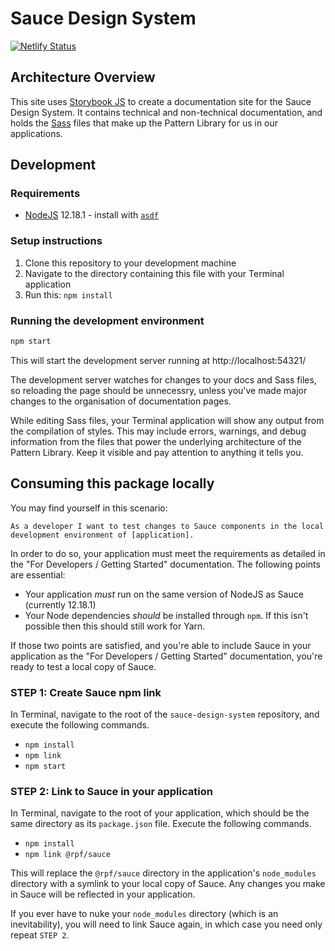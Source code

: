 # Sauce Design System

[![Netlify Status](https://api.netlify.com/api/v1/badges/8723785b-6844-46a8-9440-879166a8de22/deploy-status)](https://app.netlify.com/sites/sauce-design-system/deploys)

## Architecture Overview

This site uses [Storybook JS](https://storybook.js.org) to create a documentation site for the Sauce Design System. It contains technical and non-technical documentation, and holds the [Sass](https://sass-lang.com/) files that make up the Pattern Library for us in our applications.

## Development

### Requirements

- [NodeJS](https://nodejs.org/) 12.18.1 - install with [`asdf`](https://asdf-vm.com/)

### Setup instructions

1. Clone this repository to your development machine
2. Navigate to the directory containing this file with your Terminal application
3. Run this: `npm install`

### Running the development environment

```sh
npm start
```

This will start the development server running at http://localhost:54321/

The development server watches for changes to your docs and Sass files, so reloading the page should be unnecessry, unless you've made major changes to the organisation of documentation pages.

While editing Sass files, your Terminal application will show any output from the compilation of styles. This may include errors, warnings, and debug information from the files that power the underlying architecture of the Pattern Library. Keep it visible and pay attention to anything it tells you.

## Consuming this package locally

You may find yourself in this scenario:

`As a developer I want to test changes to Sauce components in the local development environment of [application].`

In order to do so, your application must meet the requirements as detailed in the "For Developers / Getting Started" documentation. The following points are essential:

* Your application *must* run on the same version of NodeJS as Sauce (currently 12.18.1)
* Your Node dependencies *should* be installed through `npm`. If this isn't possible then this should still work for Yarn.

If those two points are satisfied, and you're able to include Sauce in your application as the "For Developers / Getting Started" documentation, you're ready to test a local copy of Sauce.

### STEP 1: Create Sauce npm link

In Terminal, navigate to the root of the `sauce-design-system` repository, and execute the following commands.

* `npm install`
* `npm link`
* `npm start`

### STEP 2: Link to Sauce in your application

In Terminal, navigate to the root of your application, which should be the same directory as its `package.json` file. Execute the following commands.

* `npm install`
* `npm link @rpf/sauce`

This will replace the `@rpf/sauce` directory in the application's `node_modules` directory with a symlink to your local copy of Sauce. Any changes you make in Sauce will be reflected in your application.

If you ever have to nuke your `node_modules` directory (which is an inevitability), you will need to link Sauce again, in which case you need only repeat `STEP 2`.
